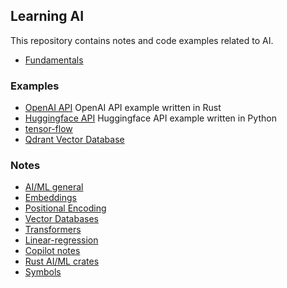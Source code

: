 ## Learning AI
This repository contains notes and code examples related to AI.

* [Fundamentals](./fundamentals/README.md)

### Examples

* [OpenAI API](./openai/chatgpt_client) OpenAI API example written in Rust
* [Huggingface API](./hugging-face/python) Huggingface API example written in Python
* [tensor-flow](./tensor-flow/README.md)
* [Qdrant Vector Database](./vector-databases/qdrant)

### Notes

* [AI/ML general](./notes/background.md)
* [Embeddings](./notes/embedding-vectors.md)
* [Positional Encoding](./notes/positional-encoding.md)
* [Vector Databases](./notes/vector-databases.md)
* [Transformers](./notes/transformers.md)
* [Linear-regression](./notes/linear-regression.md)
* [Copilot notes](./notes/copilot.md)
* [Rust AI/ML crates](./notes/rust.md)
* [Symbols](./notes/symbols.md)
